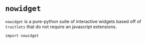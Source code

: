 # `nowidget`

`nowidget` is a pure-python suite of interactive widgets based off of `traitlets` that do not require an javascript extensions.

    import nowidget